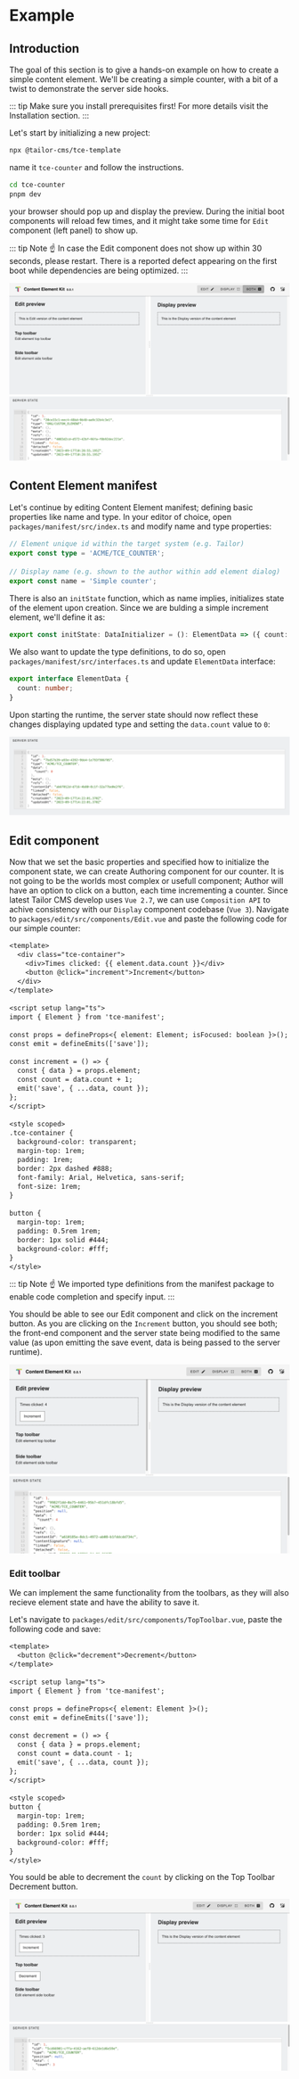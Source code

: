 # Example

## Introduction

The goal of this section is to give a hands-on example on how to create a
simple content element. We'll be creating a simple counter, with a bit of a
twist to demonstrate the server side hooks.

::: tip Make sure you install prerequisites first!
For more details visit the Installation section.
:::

Let's start by initializing a new project:

```bash
npx @tailor-cms/tce-template
```

name it `tce-counter` and follow the instructions.

```bash
cd tce-counter
pnpm dev
```

your browser should pop up and display the preview. During the initial boot
components will reload few times, and it might take some time for `Edit`
component (left panel) to show up.

::: tip Note ☝️
In case the Edit component does not show up within 30 seconds, please restart.
There is a reported defect appearing on the first boot while dependencies
are being optimized.
:::

![First run](./assets/example/first_run.png)

## Content Element manifest

Let's continue by editing Content Element manifest; defining basic properties
like name and type. In your editor of choice, open
`packages/manifest/src/index.ts` and modify name and type properties:

```ts
// Element unique id within the target system (e.g. Tailor)
export const type = 'ACME/TCE_COUNTER';

// Display name (e.g. shown to the author within add element dialog)
export const name = 'Simple counter';
```

There is also an `initState` function, which as name implies, initializes state
of the element upon creation. Since we are bulding a simple increment element,
we'll define it as:

```ts
export const initState: DataInitializer = (): ElementData => ({ count: 0 });
```

We also want to update the type definitions, to do so, open
`packages/manifest/src/interfaces.ts` and update `ElementData` interface:

```ts
export interface ElementData {
  count: number;
}
```

Upon starting the runtime, the server state should now reflect these changes
displaying updated type and setting the `data.count` value to `0`:

![State after manifest update](./assets/example/server_state_1.png)

## Edit component

Now that we set the basic properties and specified how to initialize the
component state, we can create Authoring component for our counter. It is
not going to be the worlds most complex or usefull component; Author will
have an option to click on a button, each time incrementing a counter. Since
latest Tailor CMS develop uses `Vue 2.7`, we can use `Composition API`
to achive consistency with our `Display` component codebase (`Vue 3`). Navigate
to `packages/edit/src/components/Edit.vue` and paste the following code
for our simple counter:

```vue
<template>
  <div class="tce-container">
    <div>Times clicked: {{ element.data.count }}</div>
    <button @click="increment">Increment</button>
  </div>
</template>

<script setup lang="ts">
import { Element } from 'tce-manifest';

const props = defineProps<{ element: Element; isFocused: boolean }>();
const emit = defineEmits(['save']);

const increment = () => {
  const { data } = props.element;
  const count = data.count + 1;
  emit('save', { ...data, count });
};
</script>

<style scoped>
.tce-container {
  background-color: transparent;
  margin-top: 1rem;
  padding: 1rem;
  border: 2px dashed #888;
  font-family: Arial, Helvetica, sans-serif;
  font-size: 1rem;
}

button {
  margin-top: 1rem;
  padding: 0.5rem 1rem;
  border: 1px solid #444;
  background-color: #fff;
}
</style>
```

::: tip Note ☝️
We imported type definitions from the manifest package to enable code
completion and specify input.
:::

You should be able to see our Edit component and click on the increment button.
As you are clicking on the `Increment` button, you should see both; the
front-end component and the server state being modified to the same value
(as upon emitting the save event, data is being passed to the server runtime).

![Edit component](./assets/example/edit_component_1.png)

### Edit toolbar

We can implement the same functionality from the toolbars, as they will also
recieve element state and have the ability to save it.

Let's navigate to `packages/edit/src/components/TopToolbar.vue`, paste
the following code and save:

```vue
<template>
  <button @click="decrement">Decrement</button>
</template>

<script setup lang="ts">
import { Element } from 'tce-manifest';

const props = defineProps<{ element: Element }>();
const emit = defineEmits(['save']);

const decrement = () => {
  const { data } = props.element;
  const count = data.count - 1;
  emit('save', { ...data, count });
};
</script>

<style scoped>
button {
  margin-top: 1rem;
  padding: 0.5rem 1rem;
  border: 1px solid #444;
  background-color: #fff;
}
</style>
```

You sould be able to decrement the `count` by clicking on the Top Toolbar
Decrement button.

![Edit component](./assets/example/edit_component_2.png)
